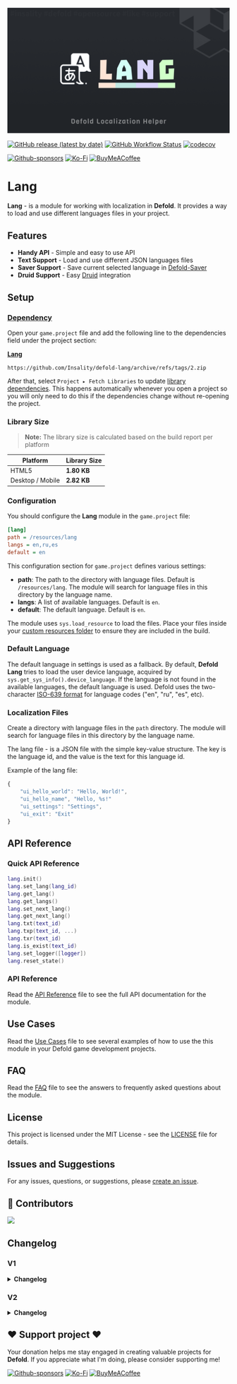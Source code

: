 ![](media/logo.png)

[![GitHub release (latest by date)](https://img.shields.io/github/v/tag/insality/defold-lang?style=for-the-badge&label=Release)](https://github.com/Insality/defold-lang/tags)
[![GitHub Workflow Status](https://img.shields.io/github/actions/workflow/status/insality/defold-lang/ci_workflow.yml?style=for-the-badge)](https://github.com/Insality/defold-lang/actions)
[![codecov](https://img.shields.io/codecov/c/github/Insality/defold-lang?style=for-the-badge)](https://codecov.io/gh/Insality/defold-lang)

[![Github-sponsors](https://img.shields.io/badge/sponsor-30363D?style=for-the-badge&logo=GitHub-Sponsors&logoColor=#EA4AAA)](https://github.com/sponsors/insality) [![Ko-Fi](https://img.shields.io/badge/Ko--fi-F16061?style=for-the-badge&logo=ko-fi&logoColor=white)](https://ko-fi.com/insality) [![BuyMeACoffee](https://img.shields.io/badge/Buy%20Me%20a%20Coffee-ffdd00?style=for-the-badge&logo=buy-me-a-coffee&logoColor=black)](https://www.buymeacoffee.com/insality)


# Lang

**Lang** - is a module for working with localization in **Defold**. It provides a way to load and use different languages files in your project.

## Features

- **Handy API** - Simple and easy to use API
- **Text Support** - Load and use different JSON languages files
- **Saver Support** - Save current selected language in [Defold-Saver](https://github.com/Insality/defold-saver)
- **Druid Support** - Easy [Druid](https://github.com/Insality/druid) integration

## Setup

### [Dependency](https://www.defold.com/manuals/libraries/)

Open your `game.project` file and add the following line to the dependencies field under the project section:

**[Lang](https://github.com/Insality/defold-lang/archive/refs/tags/2.zip)**

```
https://github.com/Insality/defold-lang/archive/refs/tags/2.zip
```

After that, select `Project ▸ Fetch Libraries` to update [library dependencies]((https://defold.com/manuals/libraries/#setting-up-library-dependencies)). This happens automatically whenever you open a project so you will only need to do this if the dependencies change without re-opening the project.

### Library Size

> **Note:** The library size is calculated based on the build report per platform

| Platform         | Library Size |
| ---------------- | ------------ |
| HTML5            | **1.80 KB**  |
| Desktop / Mobile | **2.82 KB**  |


### Configuration

You should configure the **Lang** module in the `game.project` file:

```ini
[lang]
path = /resources/lang
langs = en,ru,es
default = en
```

This configuration section for `game.project` defines various settings:

- **path**: The path to the directory with language files. Default is `/resources/lang`. The module will search for language files in this directory by the language name.
- **langs**: A list of available languages. Default is `en`.
- **default**: The default language. Default is `en`.

The module uses `sys.load_resource` to load the files. Place your files inside your [custom resources folder](https://defold.com/manuals/project-settings/#custom-resources) to ensure they are included in the build.


### Default Language

The default language in settings is used as a fallback. By default, **Defold Lang** tries to load the user device language, acquired by `sys.get_sys_info().device_language`. If the language is not found in the available languages, the default language is used. Defold uses the two-character [ISO-639 format](https://en.wikipedia.org/wiki/List_of_ISO_639_language_codes) for language codes ("en", "ru", "es", etc).


### Localization Files

Create a directory with language files in the `path` directory. The module will search for language files in this directory by the language name.

The lang file - is a JSON file with the simple key-value structure. The key is the language id, and the value is the text for this language id.

Example of the lang file:

```js
{
	"ui_hello_world": "Hello, World!",
	"ui_hello_name", "Hello, %s!"
	"ui_settings": "Settings",
	"ui_exit": "Exit"
}
```


## API Reference

### Quick API Reference

```lua
lang.init()
lang.set_lang(lang_id)
lang.get_lang()
lang.get_langs()
lang.set_next_lang()
lang.get_next_lang()
lang.txt(text_id)
lang.txp(text_id, ...)
lang.txr(text_id)
lang.is_exist(text_id)
lang.set_logger([logger])
lang.reset_state()
```

### API Reference

Read the [API Reference](API_REFERENCE.md) file to see the full API documentation for the module.


## Use Cases

Read the [Use Cases](USE_CASES.md) file to see several examples of how to use the this module in your Defold game development projects.


## FAQ

Read the [FAQ](FAQ.md) file to see the answers to frequently asked questions about the module.


## License

This project is licensed under the MIT License - see the [LICENSE](LICENSE) file for details.


## Issues and Suggestions

For any issues, questions, or suggestions, please [create an issue](https://github.com/Insality/defold-lang/issues).


## 👏 Contributors

<a href="https://github.com/Insality/defold-lang/graphs/contributors">
  <img src="https://contributors-img.web.app/image?repo=insality/defold-lang"/>
</a>

## Changelog

### **V1**
<details>
	<summary><b>Changelog</b></summary>

	- Initial release
</details>

### **V2**
<details>
	<summary><b>Changelog</b></summary>

	- Add Defold Editor Script to collect unique characters from selected JSON files
</details>


## ❤️ Support project ❤️

Your donation helps me stay engaged in creating valuable projects for **Defold**. If you appreciate what I'm doing, please consider supporting me!

[![Github-sponsors](https://img.shields.io/badge/sponsor-30363D?style=for-the-badge&logo=GitHub-Sponsors&logoColor=#EA4AAA)](https://github.com/sponsors/insality) [![Ko-Fi](https://img.shields.io/badge/Ko--fi-F16061?style=for-the-badge&logo=ko-fi&logoColor=white)](https://ko-fi.com/insality) [![BuyMeACoffee](https://img.shields.io/badge/Buy%20Me%20a%20Coffee-ffdd00?style=for-the-badge&logo=buy-me-a-coffee&logoColor=black)](https://www.buymeacoffee.com/insality)
